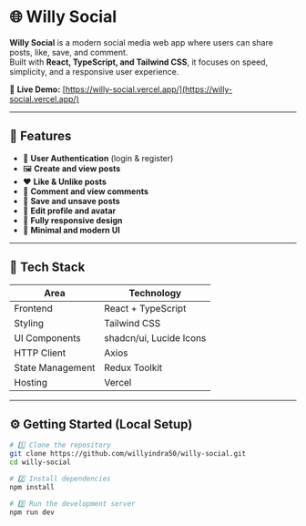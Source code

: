 # 🌐 Willy Social

**Willy Social** is a modern social media web app where users can share posts, like, save, and comment.  
Built with **React, TypeScript, and Tailwind CSS**, it focuses on speed, simplicity, and a responsive user experience.

🔗 **Live Demo:** [https://willy-social.vercel.app/](https://willy-social.vercel.app/)

---

## 🚀 Features

- 🔐 **User Authentication** (login & register)
- 🖼️ **Create and view posts**
- ❤️ **Like & Unlike posts**
- 💬 **Comment and view comments**
- 🔖 **Save and unsave posts**
- 👤 **Edit profile and avatar**
- 📱 **Fully responsive design**
- 🌙 **Minimal and modern UI**

---

## 🧩 Tech Stack

| Area             | Technology              |
| ---------------- | ----------------------- |
| Frontend         | React + TypeScript      |
| Styling          | Tailwind CSS            |
| UI Components    | shadcn/ui, Lucide Icons |
| HTTP Client      | Axios                   |
| State Management | Redux Toolkit           |
| Hosting          | Vercel                  |

---

## ⚙️ Getting Started (Local Setup)

```bash
# 1️⃣ Clone the repository
git clone https://github.com/willyindra50/willy-social.git
cd willy-social

# 2️⃣ Install dependencies
npm install

# 3️⃣ Run the development server
npm run dev
```
